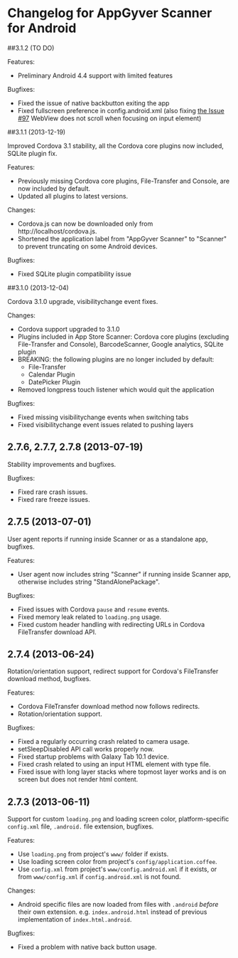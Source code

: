 # Changelog for AppGyver Scanner for Android

##3.1.2 (TO DO)

Features:
  - Preliminary Android 4.4 support with limited features

Bugfixes:
  - Fixed the issue of native backbutton exiting the app
  - Fixed fullscreen preference in config.android.xml (also fixing [the Issue #97](https://github.com/AppGyver/scanner/issues/97) WebView does not scroll when focusing on input element)


##3.1.1 (2013-12-19)

Improved Cordova 3.1 stability, all the Cordova core plugins now included, SQLite plugin fix.

Features:

  - Previously missing Cordova core plugins, File-Transfer and Console, are now included by default.
  - Updated all plugins to latest versions.

Changes:
  - Cordova.js can now be downloaded only from http://localhost/cordova.js.
  - Shortened the application label from "AppGyver Scanner" to "Scanner" to prevent truncating on some Android devices.

Bugfixes:
  - Fixed SQLite plugin compatibility issue

##3.1.0 (2013-12-04)

Cordova 3.1.0 upgrade, visibilitychange event fixes.

Changes:
  - Cordova support upgraded to 3.1.0
  - Plugins included in App Store Scanner: Cordova core plugins (excluding File-Transfer and Console), BarcodeScanner, Google analytics, SQLite plugin
  - BREAKING: the following plugins are no longer included by default:
      - File-Transfer
      - Calendar Plugin
      - DatePicker Plugin
  - Removed longpress touch listener which would quit the application

Bugfixes:
  - Fixed missing visibilitychange events when switching tabs
  - Fixed visibilitychange event issues related to pushing layers

## 2.7.6, 2.7.7, 2.7.8 (2013-07-19)

Stability improvements and bugfixes.

Bugfixes:
  - Fixed rare crash issues.
  - Fixed rare freeze issues.

## 2.7.5 (2013-07-01)

User agent reports if running inside Scanner or as a standalone app, bugfixes.

Features:
  - User agent now includes string "Scanner" if running inside Scanner app, otherwise includes string "StandAlonePackage".

Bugfixes:
  - Fixed issues with Cordova `pause` and `resume` events.
  - Fixed memory leak related to `loading.png` usage.
  - Fixed custom header handling with redirecting URLs in Cordova FileTransfer download API.

## 2.7.4 (2013-06-24)

Rotation/orientation support, redirect support for Cordova's FileTransfer download method, bugfixes.

Features:
  - Cordova FileTransfer download method now follows redirects.
  - Rotation/orientation support.

Bugfixes:
  - Fixed a regularly occurring crash related to camera usage.
  - setSleepDisabled API call works properly now.
  - Fixed startup problems with Galaxy Tab 10.1 device.
  - Fixed crash related to using an input HTML element with type file.
  - Fixed issue with long layer stacks where topmost layer works and is on screen but does not render html content.

## 2.7.3 (2013-06-11)

Support for custom `loading.png` and loading screen color, platform-specific `config.xml` file, `.android.` file extension, bugfixes.

Features:
  - Use `loading.png` from project's `www/` folder if exists.
  - Use loading screen color from project's `config/application.coffee`.
  - Use `config.xml` from project's `www/config.android.xml` if it exists, or from `www/config.xml` if `config.android.xml` is not found.

Changes:
  - Android specific files are now loaded from files with `.android` _before_ their own extension. e.g. `index.android.html` instead of previous implementation of `index.html.android`.

Bugfixes:
  - Fixed a problem with native back button usage.
